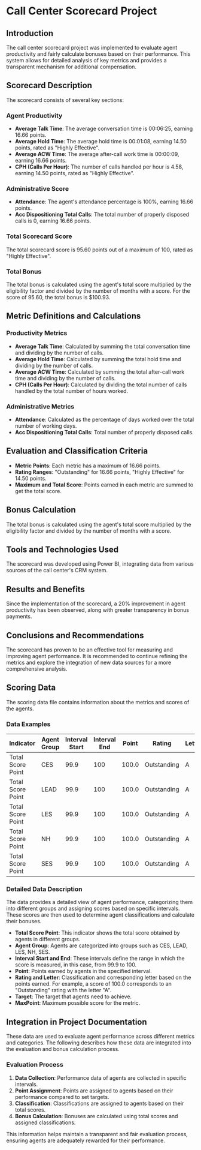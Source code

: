 # Call Center Scorecard Project

## Introduction
The call center scorecard project was implemented to evaluate agent productivity and fairly calculate bonuses based on their performance. This system allows for detailed analysis of key metrics and provides a transparent mechanism for additional compensation.

## Scorecard Description
The scorecard consists of several key sections:

### Agent Productivity
- **Average Talk Time**: The average conversation time is 00:06:25, earning 16.66 points.
- **Average Hold Time**: The average hold time is 00:01:08, earning 14.50 points, rated as "Highly Effective".
- **Average ACW Time**: The average after-call work time is 00:00:09, earning 16.66 points.
- **CPH (Calls Per Hour)**: The number of calls handled per hour is 4.58, earning 14.50 points, rated as "Highly Effective".

### Administrative Score
- **Attendance**: The agent's attendance percentage is 100%, earning 16.66 points.
- **Acc Dispositioning Total Calls**: The total number of properly disposed calls is 0, earning 16.66 points.

### Total Scorecard Score
The total scorecard score is 95.60 points out of a maximum of 100, rated as "Highly Effective".

### Total Bonus
The total bonus is calculated using the agent's total score multiplied by the eligibility factor and divided by the number of months with a score. For the score of 95.60, the total bonus is $100.93.

## Metric Definitions and Calculations
### Productivity Metrics
- **Average Talk Time**: Calculated by summing the total conversation time and dividing by the number of calls.
- **Average Hold Time**: Calculated by summing the total hold time and dividing by the number of calls.
- **Average ACW Time**: Calculated by summing the total after-call work time and dividing by the number of calls.
- **CPH (Calls Per Hour)**: Calculated by dividing the total number of calls handled by the total number of hours worked.

### Administrative Metrics
- **Attendance**: Calculated as the percentage of days worked over the total number of working days.
- **Acc Dispositioning Total Calls**: Total number of properly disposed calls.

## Evaluation and Classification Criteria
- **Metric Points**: Each metric has a maximum of 16.66 points.
- **Rating Ranges**: "Outstanding" for 16.66 points, "Highly Effective" for 14.50 points.
- **Maximum and Total Score**: Points earned in each metric are summed to get the total score.

## Bonus Calculation
The total bonus is calculated using the agent's total score multiplied by the eligibility factor and divided by the number of months with a score.

## Tools and Technologies Used
The scorecard was developed using Power BI, integrating data from various sources of the call center's CRM system.

## Results and Benefits
Since the implementation of the scorecard, a 20% improvement in agent productivity has been observed, along with greater transparency in bonus payments.

## Conclusions and Recommendations
The scorecard has proven to be an effective tool for measuring and improving agent performance. It is recommended to continue refining the metrics and explore the integration of new data sources for a more comprehensive analysis.

## Scoring Data
The scoring data file contains information about the metrics and scores of the agents.

### Data Examples

| Indicator           | Agent Group | Interval Start | Interval End | Point | Rating     | Letter | Target | MaxPoint |
|---------------------|-------------|----------------|--------------|-------|------------|--------|--------|----------|
| Total Score Point   | CES         | 99.9           | 100          | 100.0 | Outstanding| A      | 80.0   | 100.0    |
| Total Score Point   | LEAD        | 99.9           | 100          | 100.0 | Outstanding| A      | 80.0   | 100.0    |
| Total Score Point   | LES         | 99.9           | 100          | 100.0 | Outstanding| A      | 80.0   | 100.0    |
| Total Score Point   | NH          | 99.9           | 100          | 100.0 | Outstanding| A      | 80.0   | 100.0    |
| Total Score Point   | SES         | 99.9           | 100          | 100.0 | Outstanding| A      | 80.0   | 100.0    |

### Detailed Data Description
The data provides a detailed view of agent performance, categorizing them into different groups and assigning scores based on specific intervals. These scores are then used to determine agent classifications and calculate their bonuses.

- **Total Score Point**: This indicator shows the total score obtained by agents in different groups.
- **Agent Group**: Agents are categorized into groups such as CES, LEAD, LES, NH, SES.
- **Interval Start and End**: These intervals define the range in which the score is measured, in this case, from 99.9 to 100.
- **Point**: Points earned by agents in the specified interval.
- **Rating and Letter**: Classification and corresponding letter based on the points earned. For example, a score of 100.0 corresponds to an "Outstanding" rating with the letter "A".
- **Target**: The target that agents need to achieve.
- **MaxPoint**: Maximum possible score for the metric.

## Integration in Project Documentation
These data are used to evaluate agent performance across different metrics and categories. The following describes how these data are integrated into the evaluation and bonus calculation process.

### Evaluation Process

1. **Data Collection**: Performance data of agents are collected in specific intervals.
2. **Point Assignment**: Points are assigned to agents based on their performance compared to set targets.
3. **Classification**: Classifications are assigned to agents based on their total scores.
4. **Bonus Calculation**: Bonuses are calculated using total scores and assigned classifications.

This information helps maintain a transparent and fair evaluation process, ensuring agents are adequately rewarded for their performance.
